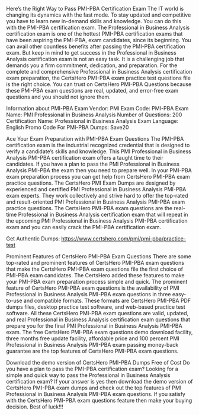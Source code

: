 Here’s the Right Way to Pass PMI-PBA Certification Exam
The IT world is changing its dynamics with the fast mode. To stay updated and competitive you have to learn new in-demand skills and knowledge. You can do this with the PMI-PBA certification exam. The Professional in Business Analysis certification exam is one of the hottest PMI-PBA certification exams that have been aspiring the PMI-PBA, exam candidates, since its beginning. You can avail other countless benefits after passing the PMI-PBA certification exam. But keep in mind to get success in the Professional in Business Analysis certification exam is not an easy task. It is a challenging job that demands you a firm commitment, dedication, and preparation. For the complete and comprehensive Professional in Business Analysis certification exam preparation, the CertsHero PMI-PBA exam practice test questions file is the right choice. You can trust on CertsHero PMI-PBA Questions because these PMI-PBA exam questions are real, updated, and error-free exam questions and you should not ignore them.

Information about PMI-PBA Exam
Vendor: PMI
Exam Code: PMI-PBA
Exam Name: PMI Professional in Business Analysis
Number of Questions: 200
Certification Name: Professional in Business Analysis
Exam Language: English
Promo Code For PMI-PBA Dumps: Save20


Ace Your Exam Preparation with PMI-PBA Exam Questions
The PMI-PBA certification exam is the industrial recognized credential that is designed to verify a candidate’s skills and knowledge. This PMI Professional in Business Analysis PMI-PBA certification exam offers a taught time to their candidates. If you have a plan to pass the PMI Professional in Business Analysis PMI-PBA the exam then you need to prepare well. In your PMI-PBA exam preparation process you can get help from CertsHero PMI-PBA exam practice questions. The CertsHero PMI Exam Dumps are designed by experienced and certified PMI Professional in Business Analysis PMI-PBA exam experts. They work collectively and strive hard to offer the top-rated and result-oriented PMI Professional in Business Analysis PMI-PBA exam practice questions. The CertsHero PMI-PBA exam questions are the real-time Professional in Business Analysis certification exam that will repeat in the upcoming PMI Professional in Business Analysis PMI-PBA certification exam and you can easily crack the PMI-PBA certification exam.

Get Authentic Dumps: https://www.certshero.com/pmi/pmi-pba/practice-test

Prominent Features of CertsHero PMI-PBA Exam Questions
There are some top-rated and prominent features of CertsHero PMI-PBA exam questions that make the CertsHero PMI-PBA exam questions file the first choice of PMI-PBA exam candidates. The CertsHero added these features to make your PMI-PBA exam preparation process simple and quick. The prominent feature of CertsHero PMI-PBA exam questions is the availability of PMI Professional in Business Analysis PMI-PBA exam questions in three easy-to-use and compatible formats. These formats are CertsHero PMI-PBA PDF dumps files, desktop practice test software, and web-based practice test software. All these CertsHero PMI-PBA exam questions are valid, updated, and real Professional in Business Analysis certification exam questions that prepare you for the final PMI Professional in Business Analysis PMI-PBA exam. The free CertsHero PMI-PBA exam questions demo download facility, three months free update facility, affordable price and 100 percent PMI Professional in Business Analysis PMI-PBA exam passing money-back guarantee are the top features of CertsHero PMI-PBA exam questions.



Download the demo version of CertsHero PMI-PBA Dumps Free of Cost
Do you have a plan to pass the PMI-PBA certification exam? Looking for a simple and quick way to pass the Professional in Business Analysis certification exam? If your answer is yes then download the demo version of CertsHero PMI-PBA exam dumps and check out the top features of PMI Professional in Business Analysis PMI-PBA exam questions. If you satisfy with the CertsHero PMI-PBA exam questions feature then make your buying decision. Best of luck!!!
